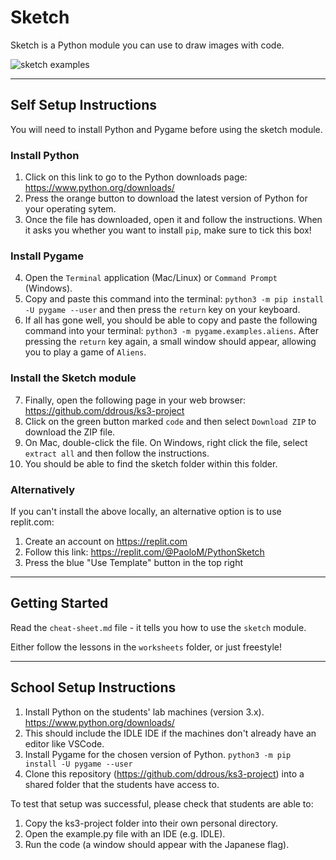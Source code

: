 # Sketch

Sketch is a Python module you can use to draw images with code.

![sketch examples](.data/sketch_examples.jpg)


---

## Self Setup Instructions

You will need to install Python and Pygame before using the sketch module.

### Install Python
1. Click on this link to go to the Python downloads page: https://www.python.org/downloads/
2. Press the orange button to download the latest version of Python for your operating sytem.
3. Once the file has downloaded, open it and follow the instructions. When it asks you whether you want to install `pip`, make sure to tick this box!

### Install Pygame
4. Open the `Terminal` application (Mac/Linux) or `Command Prompt` (Windows).
5. Copy and paste this command into the terminal: `python3 -m pip install -U pygame --user` and then press the `return` key on your keyboard.
6. If all has gone well, you should be able to copy and paste the following command into your terminal: `python3 -m pygame.examples.aliens`. After pressing the `return` key again, a small window should appear, allowing you to play a game of `Aliens`.

### Install the Sketch module
7. Finally, open the following page in your web browser: https://github.com/ddrous/ks3-project
8. Click on the green button marked `code` and then select `Download ZIP` to download the ZIP file.
9. On Mac, double-click the file. On Windows, right click the file, select `extract all` and then follow the instructions.
10. You should be able to find the sketch folder within this folder.

### Alternatively

If you can't install the above locally, an alternative option is to use replit.com:
1. Create an account on https://replit.com
2. Follow this link: https://replit.com/@PaoloM/PythonSketch
3. Press the blue "Use Template" button in the top right


---

## Getting Started

Read the `cheat-sheet.md` file - it tells you how to use the `sketch` module. 

Either follow the lessons in the `worksheets` folder, or just freestyle!


---

## School Setup Instructions

1. Install Python on the students' lab machines (version 3.x). https://www.python.org/downloads/
2. This should include the IDLE IDE if the machines don't already have an editor like VSCode.
3. Install Pygame for the chosen version of Python. `python3 -m pip install -U pygame --user`
4. Clone this repository (https://github.com/ddrous/ks3-project) into a shared folder that the students have access to.

To test that setup was successful, please check that students are able to:
1. Copy the ks3-project folder into their own personal directory.
2. Open the example.py file with an IDE (e.g. IDLE).
3. Run the code (a window should appear with the Japanese flag).
